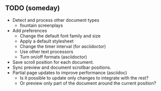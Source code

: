## TODO (someday)

* Detect and process other document types
  - fountain screenplays
* Add preferences
  - Change the default font family and size
  - Apply a default stylesheet
  - Change the timer interval (for asciidoctor)
  - Use other text processors
  - Turn on/off formats (asciidoctor)
* Save scroll position for each document.
* Sync preview and document scrollbar positions.
* Partial page updates to improve performance (asciidoc)
  - Is it possible to update only changes to integrate with the rest?
  - Or preview only part of the document around the current position?
